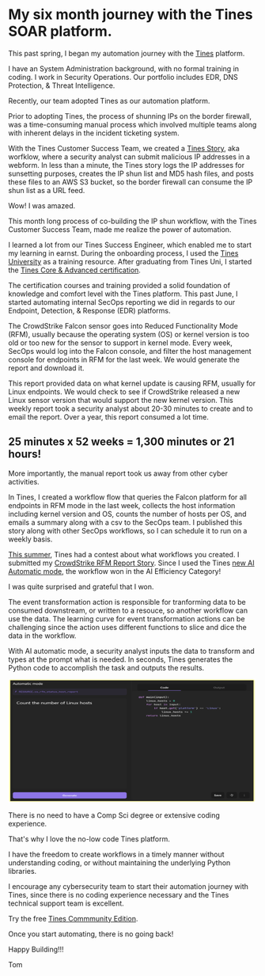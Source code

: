 # My six month journey with the Tines SOAR platform.

This past spring, I began my automation journey with the [Tines](https://tines.com) platform.  

I have an System Administration background, with no formal training in coding. I work in Security Operations.  Our portfolio includes EDR, DNS Protection, & Threat Intelligence. 

Recently, our team adopted Tines as our automation platform.

Prior to adopting Tines, the process of shunning IPs on the border firewall, was a time-consuming manual process which involved multiple teams along with inherent delays in the incident ticketing system.  

With the Tines Customer Success Team, we created a [Tines Story](https://www.tines.com/docs/stories/), aka worfklow, where a security analyst can submit malicious IP addresses in a webform.  In less than a minute, the Tines story logs the IP addresses for sunsetting purposes, creates the IP shun list and MD5 hash files, and posts these files to an AWS S3 bucket, so the border firewall can consume the IP shun list as a URL feed.

Wow! I was amazed.

This month long process of co-building the IP shun workflow, with the Tines Customer Success Team, made me realize the power of automation. 

I learned a lot from our Tines Success Engineer, which enabled me to start my learning in earnst.  During the onboarding process, I used the [Tines University](https://www.tines.com/university/) as a training resource.  After graduating from Tines Uni, I started the [Tines Core & Advanced certification](https://www.tines.com/get-certified/).

The certification courses and training provided a solid foundation of knowledge and comfort level with the Tines platform. This past June, I started automating internal SecOps reporting we did in regards to our Endpoint, Detection, & Response (EDR) platforms. 

The CrowdStrike Falcon sensor goes into Reduced Functionality Mode (RFM), usually because the operating system (OS) or kernel version is too old or too new for the sensor to support in kernel mode.  Every week, SecOps would log into the Falcon console, and filter the host management console for endpoints in RFM for the last week.  We would generate the report and download it.  

This report provided data on what kernel update is causing RFM, usually for Linux endpoints.  We would check to see if CrowdStrike released a new Linux sensor version that would support the new kernel version. This weekly report took a security analyst about 20-30 minutes to create and to email the report. Over a year, this report consumed a lot time.

## 25 minutes x 52 weeks = 1,300 minutes or 21 hours!

More importantly, the manual report took us away from other cyber activities.

In Tines, I created a workflow flow that queries the Falcon platform for all endpoints in RFM mode in the last week, collects the host information including kernel version and OS, counts the number of hosts per OS, and emails a summary along with a csv to the SecOps team.  I published this story along with other SecOps workflows, so I can schedule it to run on a weekly basis.

[This summer](https://www.tines.com/you-did-what-with-tines/summer-2024/), Tines had a contest about what workflows you created. I submitted my [CrowdStrike RFM Report Story](https://www.tines.com/library/stories/1257278/?name=generate-a-crowdstrike-rfm-report-with-ai&redirected-from=%2Fyou-did-what-with-tines%2Fsummer-2024%2F). Since I used the Tines [new AI Automatic mode](https://www.tines.com/docs/actions/types/event-transformation/automatic/), the workflow won in the AI Efficiency Category! 

I was quite surprised and grateful that I won.

The event transformation action is responsible for tranforming data to be consumed downstream, or written to a resouce, so another workflow can use the data.  The learning curve for event transformation actions can be challenging since the action uses different functions to slice and dice the data in the workflow.

With AI automatic mode, a security analyst inputs the data to transform and types at the prompt what is needed.  In seconds, Tines generates the Python code to accomplish the task and outputs the results.

<img src="./images/AI-Mode-1.png" width="500" height="250">

There is no need to have a Comp Sci degree or extensive coding experience. 

That's why I love the no-low code Tines platform. 

I have the freedom to create workflows in a timely manner without understanding coding, or without maintaining the underlying Python libraries.

I encourage any cybersecurity team to start their automation journey with Tines, since there is no coding experience necessary and the Tines technical support team is excellent.

Try the free [Tines Commmunity Edition](https://www.tines.com/pricing/).

Once you start automating, there is no going back!

Happy Building!!!

Tom

